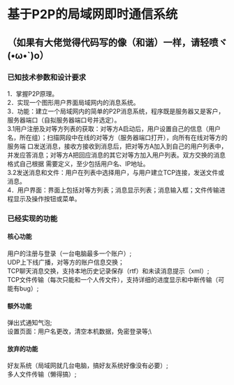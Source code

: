 # 基于P2P的局域网即时通信系统
## （如果有大佬觉得代码写的像（和谐）一样，请轻喷ヾ(•ω•`)o）


### 已知技术参数和设计要求
1．掌握P2P原理。\
2．实现一个图形用户界面局域网内的消息系统。\
3．功能：建立一个局域网内的简单的P2P消息系统，程序既是服务器又是客户，服务器端口（自拟服务器端口号并选定）。\
  3.1用户注册及对等方列表的获取：对等方A启动后，用户设置自己的信息（用户名，所在组）；扫描网段中在线的对等方（服务器端口打开），向所有在线对等方的服务端    口发送消息，接收方接收到消息后，把对等方A加入到自己的用户列表中，并发应答消息；对等方A把回应消息的其它对等方加入用户列表。双方交换的消息格式自己根据    需要定义，至少包括用户名、IP地址。\
  3.2发送消息和文件：用户在列表中选择用户，与用户建立TCP连接，发送文件或消息。\
4．用户界面：界面上包括对等方列表；消息显示列表；消息输入框；文件传输进程显示及操作按钮或菜单。
### 已经实现的功能
#### 核心功能
用户的注册与登录（一台电脑最多一个账户）;\
UDP上下线广播，对等方的账户信息交换；\
TCP聊天消息交换，支持本地历史记录保存（rtf）和未读消息提示（xml）;\
TCP文件传输（每次只能和一个人传文件），支持详细的进度显示和中断传输（可能有bug）;
#### 额外功能
弹出式通知气泡;\
设置页面：用户名更改，清空本机数据，免密登录等;\
#### 放弃的功能
好友系统（局域网就几台电脑，搞好友系统好像没有必要）;\
多人文件传输（懒得搞）;


